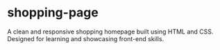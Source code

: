 # shopping-page
A clean and responsive shopping homepage built using HTML and CSS. Designed for learning and showcasing front-end skills.
